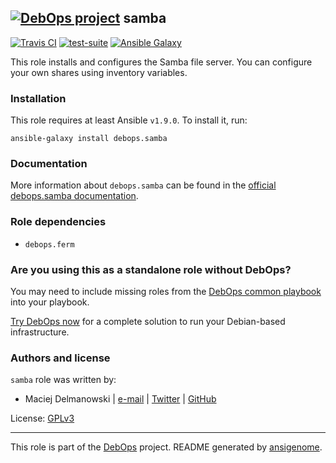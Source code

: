## [![DebOps project](http://debops.org/images/debops-small.png)](http://debops.org) samba

<!-- This file was generated by Ansigenome. Do not edit this file directly but
     instead have a look at the files in the ./meta/ directory. -->

[![Travis CI](http://img.shields.io/travis/debops/ansible-samba.svg?style=flat)](http://travis-ci.org/debops/ansible-samba)
[![test-suite](http://img.shields.io/badge/test--suite-ansible--samba-blue.svg?style=flat)](https://github.com/debops/test-suite/tree/master/ansible-samba/)
[![Ansible Galaxy](http://img.shields.io/badge/galaxy-debops.samba-660198.svg?style=flat)](https://galaxy.ansible.com/detail#/role/1597)


This role installs and configures the Samba file server. You can configure
your own shares using inventory variables.

### Installation

This role requires at least Ansible `v1.9.0`. To install it, run:

```Shell
ansible-galaxy install debops.samba
```

### Documentation

More information about `debops.samba` can be found in the
[official debops.samba documentation](http://docs.debops.org/en/latest/ansible/roles/debops.samba.html).


### Role dependencies

- `debops.ferm`

### Are you using this as a standalone role without DebOps?

You may need to include missing roles from the [DebOps common
playbook](https://github.com/debops/debops-playbooks/blob/master/playbooks/common.yml)
into your playbook.

[Try DebOps now](https://github.com/debops/debops) for a complete solution to run your Debian-based infrastructure.





### Authors and license

`samba` role was written by:

- Maciej Delmanowski | [e-mail](mailto:drybjed@gmail.com) | [Twitter](https://twitter.com/drybjed) | [GitHub](https://github.com/drybjed)

License: [GPLv3](https://tldrlegal.com/license/gnu-general-public-license-v3-%28gpl-3%29)

***

This role is part of the [DebOps](http://debops.org/) project. README generated by [ansigenome](https://github.com/nickjj/ansigenome/).
